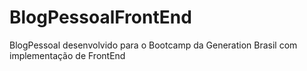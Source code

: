 # BlogPessoalFrontEnd
BlogPessoal desenvolvido para o Bootcamp da Generation Brasil com implementação de FrontEnd
